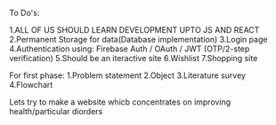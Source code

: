 To Do's:

1.ALL OF US SHOULD LEARN DEVELOPMENT UPTO JS AND REACT
2.Permanent Storage for data(Database implementation)
3.Login page
4.Authentication using: Firebase Auth / OAuth / JWT (OTP/2-step verification)
5.Should be an iteractive site 
6.Wishlist
7.Shopping site

For first phase:
1.Problem statement
2.Object
3.Literature survey
4.Flowchart

Lets try to make a website whicb concentrates on improving health/particular diorders

